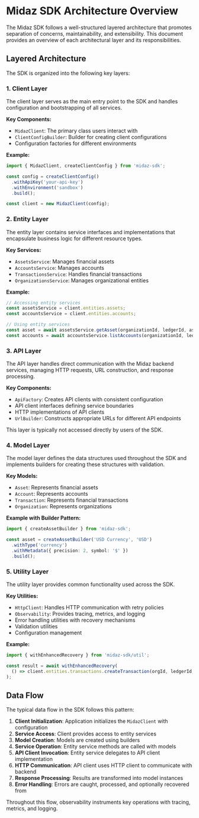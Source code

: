 # Midaz SDK Architecture Overview

The Midaz SDK follows a well-structured layered architecture that promotes separation of concerns, maintainability, and extensibility. This document provides an overview of each architectural layer and its responsibilities.

## Layered Architecture

The SDK is organized into the following key layers:

### 1. Client Layer

The client layer serves as the main entry point to the SDK and handles configuration and bootstrapping of all services.

**Key Components:**
- `MidazClient`: The primary class users interact with
- `ClientConfigBuilder`: Builder for creating client configurations
- Configuration factories for different environments

**Example:**
```typescript
import { MidazClient, createClientConfig } from 'midaz-sdk';

const config = createClientConfig()
  .withApiKey('your-api-key')
  .withEnvironment('sandbox')
  .build();

const client = new MidazClient(config);
```

### 2. Entity Layer

The entity layer contains service interfaces and implementations that encapsulate business logic for different resource types.

**Key Services:**
- `AssetsService`: Manages financial assets
- `AccountsService`: Manages accounts
- `TransactionsService`: Handles financial transactions
- `OrganizationsService`: Manages organizational entities

**Example:**
```typescript
// Accessing entity services
const assetsService = client.entities.assets;
const accountsService = client.entities.accounts;

// Using entity services
const asset = await assetsService.getAsset(organizationId, ledgerId, assetId);
const accounts = await accountsService.listAccounts(organizationId, ledgerId);
```

### 3. API Layer

The API layer handles direct communication with the Midaz backend services, managing HTTP requests, URL construction, and response processing.

**Key Components:**
- `ApiFactory`: Creates API clients with consistent configuration
- API client interfaces defining service boundaries
- HTTP implementations of API clients
- `UrlBuilder`: Constructs appropriate URLs for different API endpoints

This layer is typically not accessed directly by users of the SDK.

### 4. Model Layer

The model layer defines the data structures used throughout the SDK and implements builders for creating these structures with validation.

**Key Models:**
- `Asset`: Represents financial assets
- `Account`: Represents accounts
- `Transaction`: Represents financial transactions
- `Organization`: Represents organizations

**Example with Builder Pattern:**
```typescript
import { createAssetBuilder } from 'midaz-sdk';

const asset = createAssetBuilder('USD Currency', 'USD')
  .withType('currency')
  .withMetadata({ precision: 2, symbol: '$' })
  .build();
```

### 5. Utility Layer

The utility layer provides common functionality used across the SDK.

**Key Utilities:**
- `HttpClient`: Handles HTTP communication with retry policies
- `Observability`: Provides tracing, metrics, and logging
- Error handling utilities with recovery mechanisms
- Validation utilities 
- Configuration management

**Example:**
```typescript
import { withEnhancedRecovery } from 'midaz-sdk/util';

const result = await withEnhancedRecovery(
  () => client.entities.transactions.createTransaction(orgId, ledgerId, transaction)
);
```

## Data Flow

The typical data flow in the SDK follows this pattern:

1. **Client Initialization**: Application initializes the `MidazClient` with configuration
2. **Service Access**: Client provides access to entity services
3. **Model Creation**: Models are created using builders
4. **Service Operation**: Entity service methods are called with models
5. **API Client Invocation**: Entity service delegates to API client implementation
6. **HTTP Communication**: API client uses HTTP client to communicate with backend
7. **Response Processing**: Results are transformed into model instances
8. **Error Handling**: Errors are caught, processed, and optionally recovered from

Throughout this flow, observability instruments key operations with tracing, metrics, and logging.
